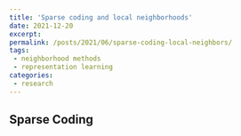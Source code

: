 ```yaml
---
title: 'Sparse coding and local neighborhoods'	
date: 2021-12-20
excerpt: 
permalink: /posts/2021/06/sparse-coding-local-neighbors/
tags:
 - neighborhood methods
 - representation learning
categories:
 - research
---
```


## Sparse Coding
